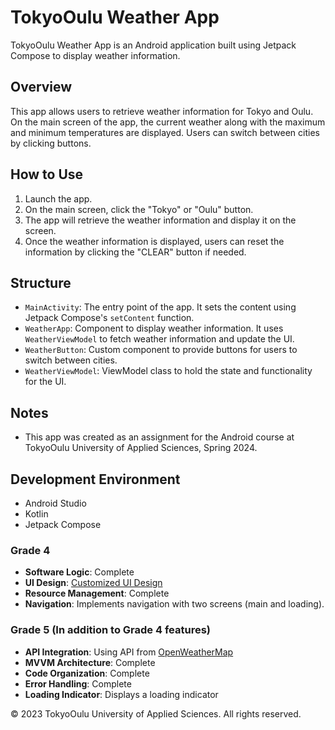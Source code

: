 # TokyoOulu Weather App

TokyoOulu Weather App is an Android application built using Jetpack Compose to display weather information.

## Overview

This app allows users to retrieve weather information for Tokyo and Oulu. On the main screen of the app, the current weather along with the maximum and minimum temperatures are displayed. Users can switch between cities by clicking buttons.

## How to Use

1. Launch the app.
2. On the main screen, click the "Tokyo" or "Oulu" button.
3. The app will retrieve the weather information and display it on the screen.
4. Once the weather information is displayed, users can reset the information by clicking the "CLEAR" button if needed.

## Structure

- `MainActivity`: The entry point of the app. It sets the content using Jetpack Compose's `setContent` function.
- `WeatherApp`: Component to display weather information. It uses `WeatherViewModel` to fetch weather information and update the UI.
- `WeatherButton`: Custom component to provide buttons for users to switch between cities.
- `WeatherViewModel`: ViewModel class to hold the state and functionality for the UI.

## Notes

- This app was created as an assignment for the Android course at TokyoOulu University of Applied Sciences, Spring 2024.

## Development Environment

- Android Studio
- Kotlin
- Jetpack Compose

### Grade 4
- **Software Logic**: Complete
- **UI Design**: [Customized UI Design](https://m3.material.io/theme-builder#/custom)
- **Resource Management**: Complete
- **Navigation**: Implements navigation with two screens (main and loading).

### Grade 5 (In addition to Grade 4 features)
- **API Integration**: Using API from [OpenWeatherMap](https://openweathermap.org/)
- **MVVM Architecture**: Complete
- **Code Organization**: Complete
- **Error Handling**: Complete
- **Loading Indicator**: Displays a loading indicator



© 2023 TokyoOulu University of Applied Sciences. All rights reserved.


